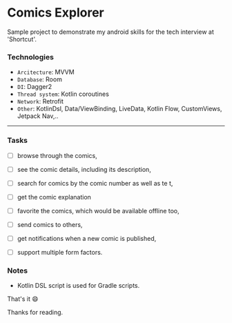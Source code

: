 # Comics Explorer

Sample project to demonstrate my android skills for the tech interview at 'Shortcut'.

### Technologies
* `Arcitecture`: MVVM
* `Database`: Room
* `DI`: Dagger2
* `Thread system`: Kotlin coroutines
* `Network`: Retrofit
* `Other`: KotlinDsl, Data/ViewBinding, LiveData, Kotlin Flow, CustomViews, Jetpack Nav,..

---

### Tasks

- [ ] browse through the comics,
- [ ] see the comic details, including its description,
- [ ] search for comics by the comic number as well as te t,
- [ ] get the comic explanation
- [ ] favorite the comics, which would be available offline too,
- [ ] send comics to others,
- [ ] get notifications when a new comic is published,
- [ ] support multiple form factors.


### Notes

* Kotlin DSL script is used for Gradle scripts.


 That's it  :smile:

 Thanks for reading.

